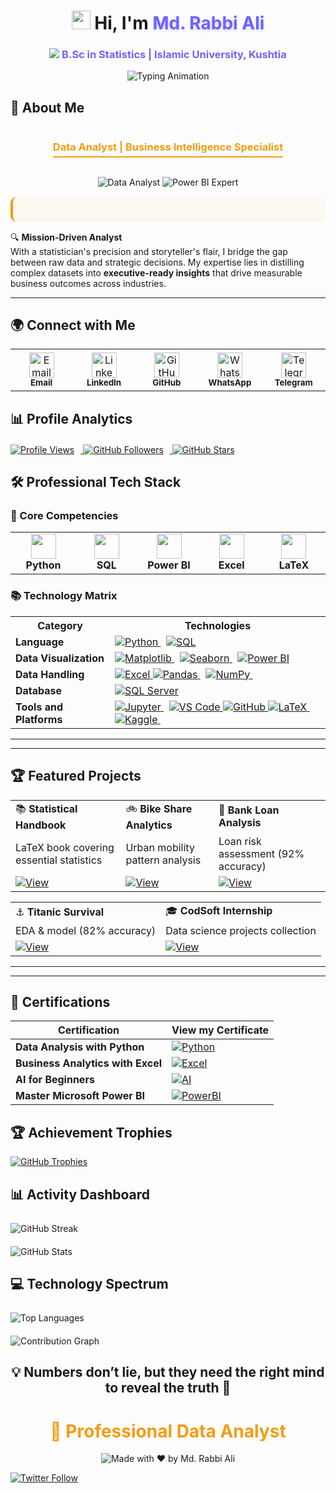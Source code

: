 <h1 align="center">
  <img src="https://media.giphy.com/media/hvRJCLFzcasrR4ia7z/giphy.gif" width="30"> 
  Hi, I'm <span style="color:#6C63FF; text-shadow: 0px 2px 4px rgba(108,99,255,0.3);">Md. Rabbi Ali</span>
</h1>

<h3 align="center" style="color:#6C63FF;">
  <img src="https://img.icons8.com/ios-filled/20/6C63FF/graduation-cap.png"/> B.Sc in Statistics | Islamic University, Kushtia
</h3>

<div align="center">
  <img src="https://readme-typing-svg.demolab.com?font=Fira+Code&weight=600&size=22&duration=2800&pause=800&color=6C63FF&center=true&vCenter=true&width=680&height=50&lines=Data+Scientist+%7C+Power+BI+Expert+%F0%9F%93%88;Python+%7C+SQL+%7C+Advanced+Excel+%F0%9F%92%BB;Turning+Raw+Data+Into+Strategic+Insights+%F0%9F%94%A5" alt="Typing Animation" />
</div>


## 🌟 About Me

<div align="center">
  <h3 style="color: #f39c12; border-bottom: 2px solid #f39c12; display: inline-block; padding-bottom: 5px;">
    Data Analyst | Business Intelligence Specialist
  </h3>
</div>

<p align="center">
  <img src="https://img.shields.io/badge/Data_Analyst-2F4F4F?style=for-the-badge&logo=data:image/svg+xml;base64,PHN2ZyB4bWxucz0iaHR0cDovL3d3dy53My5vcmcvMjAwMC9zdmciIHdpZHRoPSIyNCIgaGVpZ2h0PSIyNCIgdmlld0JveD0iMCAwIDI0IDI0IiBmaWxsPSJub25lIiBzdHJva2U9IiNmZmYiIHN0cm9rZS13aWR0aD0iMiIgc3Ryb2tlLWxpbmVjYXA9InJvdW5kIiBzdHJva2UtbGluZWpvaW49InJvdW5kIj48cGF0aCBkPSJNMjEgMTVhMiAyIDAgMCAxLTIgMkg1YTIgMiAwIDAgMS0yLTJWN2EyIDIgMCAwIDEgMi0yaDE0YTIgMiAwIDAgMSAyIDJ6Ii8+PHBhdGggZD0iTTcgMTBoMTAiLz48cGF0aCBkPSJNNyAxNGg0Ii8+PC9zdmc+" alt="Data Analyst" />
  <img src="https://img.shields.io/badge/Power_BI_Expert-FF6B00?style=for-the-badge&logo=powerbi&logoColor=white" alt="Power BI Expert" />
</p>

<div style="background: rgba(243, 156, 18, 0.05); padding: 20px; border-radius: 10px; border-left: 4px solid #f39c12; margin: 15px 0;">


</div>

🔍 **Mission-Driven Analyst**  
With a statistician's precision and storyteller's flair, I bridge the gap between raw data and strategic decisions. My expertise lies in distilling complex datasets into **executive-ready insights** that drive measurable business outcomes across industries.

</div>  

---  

## 🌍 Connect with Me 

<div align="left" style="margin-bottom: 20px;">
  <table>
    <tr>
      <td align="center" width="96" style="padding: 5px;">
        <a href="mailto:rabbi.stat.iu@gmail.com">
          <img src="https://img.icons8.com/color/48/000000/gmail.png" width="40" alt="Email" />
        </a>
        <br /><sub><b>Email</b></sub>
      </td>
      <td align="center" width="96" style="padding: 5px;">
        <a href="https://www.linkedin.com/in/rabbi-the-analyst">
          <img src="https://img.icons8.com/color/48/000000/linkedin.png" width="40" alt="LinkedIn" />
        </a>
        <br /><sub><b>LinkedIn</b></sub>
      </td>
      <td align="center" width="96" style="padding: 5px;">
        <a href="https://github.com/RabbiTheAnalyst">
          <img src="https://img.icons8.com/fluent/48/000000/github.png" width="40" alt="GitHub" />
        </a>
        <br /><sub><b>GitHub</b></sub>
      </td>
      <td align="center" width="96" style="padding: 5px;">
        <a href="https://wa.me/8801740083864">
          <img src="https://img.icons8.com/color/48/000000/whatsapp.png" width="40" alt="WhatsApp" />
        </a>
        <br /><sub><b>WhatsApp</b></sub>
      </td>
      <td align="center" width="96" style="padding: 5px;">
        <a href="https://t.me/Rabbi_Bhai">
          <img src="https://img.icons8.com/color/48/000000/telegram-app.png" width="40" alt="Telegram" />
        </a>
        <br /><sub><b>Telegram</b></sub>
      </td>
    </tr>
  </table>
</div>

## 📊 Profile Analytics

<div align="left" style="margin-top: 20px; margin-bottom: 20px;">
  <a href="https://github.com/RabbiTheAnalyst">
    <img src="https://komarev.com/ghpvc/?username=RabbiTheAnalyst&label=PROFILE+VISITS&style=for-the-badge&color=3498db&logo=github&logoColor=white" alt="Profile Views" style="margin-right: 10px;"/>
  </a>
  <a href="https://github.com/RabbiTheAnalyst?tab=followers">
    <img src="https://img.shields.io/github/followers/RabbiTheAnalyst?label=FOLLOWERS&style=for-the-badge&color=2ecc71&logo=github" alt="GitHub Followers" style="margin-right: 10px;"/>
  </a>
  <a href="https://github.com/RabbiTheAnalyst">
    <img src="https://img.shields.io/github/stars/RabbiTheAnalyst?label=REPO+STARS&style=for-the-badge&color=f39c12&logo=github" alt="GitHub Stars"/>
  </a>
</div>

## 🛠️ Professional Tech Stack

<div align="left">

### 🔧 Core Competencies

<table>
  <tr>
    <td align="center" width="120">
      <img src="https://img.icons8.com/color/48/000000/python.png" width="40"/>
      <br><b>Python</b>
    </td>
    <td align="center" width="120">
      <img src="https://img.icons8.com/color/48/000000/sql.png" width="40"/>
      <br><b>SQL</b>
    </td>
    <td align="center" width="120">
      <img src="https://img.icons8.com/color/48/000000/power-bi.png" width="40"/>
      <br><b>Power BI</b>
    </td>
    <td align="center" width="120">
      <img src="https://img.icons8.com/color/48/microsoft-excel-2019.png" width="40"/>
      <br><b>Excel</b>
    </td>
    <td align="center" width="120">
      <img src="https://img.icons8.com/color/48/000000/latex.png" width="40"/>
      <br><b>LaTeX</b>
    </td>
  </tr>
</table>

### 📚 Technology Matrix

<table>
  <tr>
    <th>Category</th>
    <th>Technologies</th>
  </tr>
  <tr>
    <td><b>Language</b></td>
    <td>
      <a href="https://www.python.org/" target="_blank">
        <img src="https://img.shields.io/badge/Python-3776AB?style=flat-square&logo=python&logoColor=white" alt="Python">
      </a> 
      <a href="https://www.iso.org/standard/76583.html" target="_blank">
        <img src="https://img.shields.io/badge/SQL-4479A1?style=flat-square&logo=postgresql&logoColor=white" alt="SQL">
      </a>
    </td>
  </tr>
  <tr>
    <td><b>Data Visualization</b></td>
    <td>
      <a href="https://matplotlib.org/" target="_blank">
        <img src="https://img.shields.io/badge/Matplotlib-11557C?style=flat-square&logo=matplotlib&logoColor=white" alt="Matplotlib">
      </a> 
      <a href="https://seaborn.pydata.org/" target="_blank">
        <img src="https://img.shields.io/badge/Seaborn-1F77B4?style=flat-square&logo=seaborn&logoColor=white" alt="Seaborn">
      </a> 
      <a href="https://powerbi.microsoft.com/" target="_blank">
        <img src="https://img.shields.io/badge/Power_BI-F2C811?style=flat-square&logo=powerbi&logoColor=black" alt="Power BI">
      </a>
    </td>
  </tr>
  <tr>
    <td><b>Data Handling</b></td>
    <td>  
     
   <a href="https://www.microsoft.com/en-us/microsoft-365/excel" target="_blank">
        <img src="https://img.shields.io/badge/Excel-217346?style=flat-square&logo=microsoftexcel&logoColor=white" alt="Excel">
      </a> 
     <a href="https://pandas.pydata.org/" target="_blank">
        <img src="https://img.shields.io/badge/Pandas-150458?style=flat-square&logo=pandas&logoColor=white" alt="Pandas">
      </a> 
      <a href="https://numpy.org/" target="_blank">
        <img src="https://img.shields.io/badge/NumPy-013243?style=flat-square&logo=numpy&logoColor=white" alt="NumPy">
      </a> 
       
      
   </td>
  </tr>
  <tr>
    <td><b>Database</b></td>
    <td>
      <a href="https://www.microsoft.com/en-us/sql-server" target="_blank">
        <img src="https://img.shields.io/badge/SQL_Server-CC2927?style=flat-square&logo=microsoftsqlserver&logoColor=white" alt="SQL Server">
      </a>
    </td>
  </tr>
  <tr>
    <td><b>Tools and Platforms</b></td>
    <td>
      <a href="https://jupyter.org/" target="_blank">
        <img src="https://img.shields.io/badge/Jupyter-F37626?style=flat-square&logo=jupyter&logoColor=white" alt="Jupyter">
      </a> 
      <a href="https://code.visualstudio.com/" target="_blank">
        <img src="https://img.shields.io/badge/VS_Code-007ACC?style=flat-square&logo=visualstudiocode&logoColor=white" alt="VS Code">
      </a> 
     <a href="https://github.com/" target="_blank">
        <img src="https://img.shields.io/badge/GitHub-181717?style=flat-square&logo=github&logoColor=white" alt="GitHub">
      </a>
      <a href="https://www.latex-project.org/" target="_blank">
        <img src="https://img.shields.io/badge/LaTeX-008080?style=flat-square&logo=latex&logoColor=white" alt="LaTeX">
      </a> 
      <a href="https://www.kaggle.com/" target="_blank">
        <img src="https://img.shields.io/badge/Kaggle-20BEFF?style=flat-square&logo=kaggle&logoColor=white" alt="Kaggle">
      </a> 
      
   </td>
  </tr>
</table>  

--- 
--- 
## 🏆 Featured Projects

<div align="left">

|   |   |   |
|---|---|---|
| 📚 **Statistical Handbook** | 🚲 **Bike Share Analytics** | 🏦 **Bank Loan Analysis** |
| LaTeX book covering essential statistics | Urban mobility pattern analysis | Loan risk assessment (92% accuracy) |
| [![View](https://img.shields.io/badge/PDF-2b579a?style=flat-square&logo=adobe-acrobat-reader)](https://github.com/RabbiTheAnalyst/My-Written-Book-Statistics-For-Data-Analysts/blob/main/Stat-Book-for-Data-Analyst%20.pdf) | [![View](https://img.shields.io/badge/Repo-2b579a?style=flat-square&logo=github)](https://github.com/RabbiTheAnalyst/Bike-Share-Data-Analysis) | [![View](https://img.shields.io/badge/Dashboard-2b579a?style=flat-square&logo=powerbi)](https://github.com/RabbiTheAnalyst/-Bank-Loan-Data-Analysis-) |

|   |   |
|---|---|
| ⚓ **Titanic Survival** | 🎓 **CodSoft Internship** |
| EDA & model (82% accuracy) | Data science projects collection |
| [![View](https://img.shields.io/badge/Kaggle-20BEFF?style=flat-square&logo=kaggle)](https://www.kaggle.com/code/mdrabbiali/titanic-dataset-eda-logistic-regression) | [![View](https://img.shields.io/badge/Portfolio-2b579a?style=flat-square&logo=github)](https://github.com/RabbiTheAnalyst/CODSOFT) |

</div>

---  
--- 
## 📜 Certifications

| Certification | View my Certificate |
|--------------|-------|
| **Data Analysis with Python** | [![Python](https://img.shields.io/badge/Python-3776AB?style=for-the-badge&logo=python&logoColor=white)](https://courses.cognitiveclass.ai/certificates/ec0db25f1c9f4e7585a292382ab09efd) |
| **Business Analytics with Excel** | [![Excel](https://img.shields.io/badge/Excel-217346?style=for-the-badge&logo=microsoft-excel&logoColor=white)](https://certificates.simplicdn.net/share/7879958_81735291739024051747.pdf) |
| **AI for Beginners** | [![AI](https://img.shields.io/badge/AI-FF6D00?style=for-the-badge&logo=ai&logoColor=white)](https://www.life-global.org/certificate/b93b6fba-a924-4657-9dda-7e10b2962948) |
| **Master Microsoft Power BI** | [![PowerBI](https://img.shields.io/badge/PowerBI-F2C811?style=for-the-badge&logo=powerbi&logoColor=black)](https://github.com/RabbiTheAnalyst/Certificates/blob/main/Master%20Microsoft%20Power%20BI%20-%20Certificate.pdf) |

<div align="left">

## 🏆 Achievement Trophies
[![GitHub Trophies](https://github-profile-trophy.vercel.app/?username=RabbiTheAnalyst&theme=matrix&no-bg=true&no-frame=true&row=2&column=4&margin-w=15&margin-h=15)](https://github.com/ryo-ma/github-profile-trophy)

## 📊 Activity Dashboard

<div style="display: flex; flex-wrap: wrap; justify-content: center; gap: 20px; margin: 25px 0;">

<!-- Streak Stats -->
<div style="flex: 1; min-width: 300px;">
  <img src="https://github-readme-streak-stats.herokuapp.com?user=RabbiTheAnalyst&theme=react&hide_border=true&background=0D1117&ring=58A6FF&fire=58A6FF&currStreakLabel=58A6FF&dates=8B949E" alt="GitHub Streak" />
</div>

<!-- Profile Stats -->
<div style="flex: 1; min-width: 300px;">
  <img src="https://github-readme-stats.vercel.app/api?username=RabbiTheAnalyst&show_icons=true&theme=react&hide_border=true&bg_color=0D1117&title_color=58A6FF&icon_color=58A6FF&text_color=8B949E&hide_title=false&include_all_commits=true&custom_title=Development+Activity" alt="GitHub Stats" />
</div>

</div>

## 💻 Technology Spectrum

<div style="display: flex; flex-wrap: wrap; justify-content: center; gap: 20px; margin: 25px 0;">

<!-- Language Distribution -->
<div style="flex: 1; min-width: 300px;">
  <img src="https://github-readme-stats.vercel.app/api/top-langs/?username=RabbiTheAnalyst&layout=compact&theme=react&hide_border=true&bg_color=0D1117&title_color=58A6FF&text_color=8B949E&langs_count=8&exclude_repo=html-templates" alt="Top Languages" />
</div>

<!-- Contribution Graph -->
<div style="flex: 1; min-width: 300px;">
  <img src="https://github-profile-summary-cards.vercel.app/api/cards/profile-details?username=RabbiTheAnalyst&theme=github_dark" alt="Contribution Graph" />
</div>

</div>

</div>


<h2 align="center">💡 Numbers don’t lie, but they need the right mind to reveal the truth 🌙</h2>

<h1 align="center" style="color:#f39c12;">💼 Professional Data Analyst</h1>  

<p align="center">
  <img src="https://img.shields.io/badge/Made%20with%20❤️%20by-Md.%20Rabbi%20Ali-6C63FF?style=for-the-badge&logo=github&logoColor=white&labelColor=121212" alt="Made with ❤️ by Md. Rabbi Ali">
</p>


[![Twitter Follow](https://img.shields.io/twitter/follow/RabbiTheAnalyst?style=social)](https://twitter.com/RabbiTheAnalyst)  
